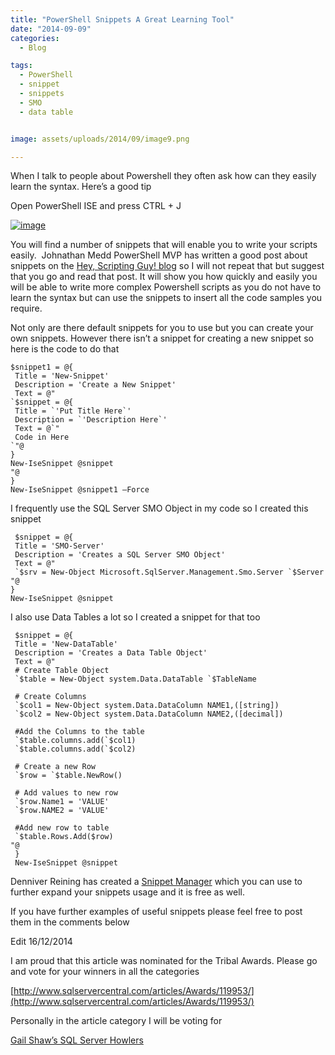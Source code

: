 ```yaml
---
title: "PowerShell Snippets A Great Learning Tool"
date: "2014-09-09" 
categories:
  - Blog

tags:
  - PowerShell
  - snippet
  - snippets
  - SMO
  - data table


image: assets/uploads/2014/09/image9.png

---
```

When I talk to people about Powershell they often ask how can they easily learn the syntax. Here’s a good tip

Open PowerShell ISE and press CTRL + J

[![image](https://blog.robsewell.com/assets/uploads/2014/09/image_thumb9.png)](https://blog.robsewell.com/assets/uploads/2014/09/image9.png)

You will find a number of snippets that will enable you to write your scripts easily.  Johnathan Medd PowerShell MVP has written a good post about snippets on the [Hey, Scripting Guy! blog](http://blogs.technet.com/b/heyscriptingguy/archive/2014/01/25/using-powershell-ise-snippets-to-remember-tricky-syntax.aspx) so I will not repeat that but suggest that you go and read that post. It will show you how quickly and easily you will be able to write more complex Powershell scripts as you do not have to learn the syntax but can use the snippets to insert all the code samples you require.

Not only are there default snippets for you to use but you can create your own snippets. However there isn’t a snippet for creating a new snippet so here is the code to do that

    $snippet1 = @{
     Title = 'New-Snippet'
     Description = 'Create a New Snippet'
     Text = @"
    `$snippet = @{
     Title = `'Put Title Here`'
     Description = `'Description Here`'
     Text = @`"
     Code in Here 
    `"@
    }
    New-IseSnippet @snippet
    "@
    }
    New-IseSnippet @snippet1 –Force

I frequently use the SQL Server SMO Object in my code so I created this snippet

     $snippet = @{
     Title = 'SMO-Server'
     Description = 'Creates a SQL Server SMO Object'
     Text = @"
     `$srv = New-Object Microsoft.SqlServer.Management.Smo.Server `$Server
    "@
    }
    New-IseSnippet @snippet

I also use Data Tables a lot so I created a snippet for that too

     $snippet = @{
     Title = 'New-DataTable'
     Description = 'Creates a Data Table Object'
     Text = @"
     # Create Table Object
     `$table = New-Object system.Data.DataTable `$TableName
     
     # Create Columns
     `$col1 = New-Object system.Data.DataColumn NAME1,([string])
     `$col2 = New-Object system.Data.DataColumn NAME2,([decimal])
     
     #Add the Columns to the table
     `$table.columns.add(`$col1)
     `$table.columns.add(`$col2)
     
     # Create a new Row
     `$row = `$table.NewRow() 
     
     # Add values to new row
     `$row.Name1 = 'VALUE'
     `$row.NAME2 = 'VALUE'
     
     #Add new row to table
     `$table.Rows.Add($row)
    "@
     }
     New-IseSnippet @snippet
Denniver Reining has created a [Snippet Manager](http://bytecookie.wordpress.com/snippet-manager/) which you can use to further expand your snippets usage and it is free as well.

If you have further examples of useful snippets please feel free to post them in the comments below

Edit 16/12/2014

I am proud that this article was nominated for the Tribal Awards. Please go and vote for your winners in all the categories

[http://www.sqlservercentral.com/articles/Awards/119953/](http://www.sqlservercentral.com/articles/Awards/119953/)

Personally in the article category I will be voting for

[Gail Shaw’s SQL Server Howlers](https://www.simple-talk.com/sql/database-administration/gail-shaws-sql-server-howlers/)

